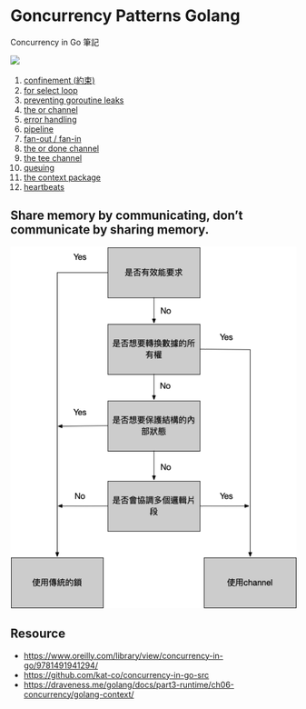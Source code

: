 # Goncurrency Patterns Golang

Concurrency in Go 筆記

![](https://learning.oreilly.com/library/cover/9781491941294/250w/)

01. [confinement (約束)](https://github.com/kimi0230/ConcurrencyPatternsGolang/tree/master/confinement)
02. [for select loop](https://github.com/kimi0230/ConcurrencyPatternsGolang/tree/master/for-select-loop)
03. [preventing goroutine leaks](https://github.com/kimi0230/ConcurrencyPatternsGolang/tree/master/preventing-goroutine-leaks)
04. [the or channel](https://github.com/kimi0230/ConcurrencyPatternsGolang/tree/master/the-or-channel)
05. [error handling](https://github.com/kimi0230/ConcurrencyPatternsGolang/tree/master/error-handling)
06. [pipeline](https://github.com/kimi0230/ConcurrencyPatternsGolang/tree/master/pipeline)
07. [fan-out / fan-in](https://github.com/kimi0230/ConcurrencyPatternsGolang/tree/master/fan-out-fan-in)
08. [the or done channel](https://github.com/kimi0230/ConcurrencyPatternsGolang/tree/master/the-or-done-channel)
09. [the tee channel](https://github.com/kimi0230/ConcurrencyPatternsGolang/tree/master/the-tee-channel)
10. [queuing](https://github.com/kimi0230/ConcurrencyPatternsGolang/tree/master/queuing)
11. [the context package](https://github.com/kimi0230/ConcurrencyPatternsGolang/tree/master/the-context-package)
12. [heartbeats](https://github.com/kimi0230/ConcurrencyPatternsGolang/tree/master/heartbeats)


## Share memory by communicating, don’t communicate by sharing memory.
![](https://github.com/kimi0230/ConcurrencyPatternsGolang/blob/master/asset/decision_tree.png)
## Resource
* https://www.oreilly.com/library/view/concurrency-in-go/9781491941294/
* https://github.com/kat-co/concurrency-in-go-src
* https://draveness.me/golang/docs/part3-runtime/ch06-concurrency/golang-context/